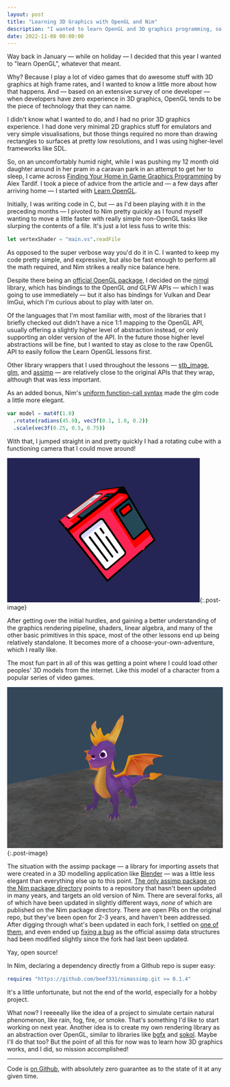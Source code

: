 ```yaml
---
layout: post
title: "Learning 3D Graphics with OpenGL and Nim"
description: "I wanted to learn OpenGL and 3D graphics programming, so I spent some of 2022 doing that."
date: 2022-11-08 00:00:00
---
```


Way back in January — while on holiday — I decided that this year I wanted to "learn OpenGL", whatever that meant.

Why? Because I play a lot of video games that do awesome stuff with 3D graphics at high frame rates, and I wanted to know a little more about how that happens. And — based on an extensive survey of one developer — when developers have zero experience in 3D graphics, OpenGL tends to be the piece of technology that they can name.

I didn't know what I wanted to do, and I had no prior 3D graphics experience. I had done very minimal 2D graphics stuff for emulators and very simple visualisations, but those things required no more than drawing rectangles to surfaces at pretty low resolutions, and I was using higher-level frameworks like SDL.

So, on an uncomfortably humid night, while I was pushing my 12 month old daughter around in her pram in a caravan park in an attempt to get her to sleep, I came across [Finding Your Home in Game Graphics Programming](https://alextardif.com/LearningGraphics.html) by Alex Tardif. I took a piece of advice from the article and — a few days after arriving home — I started with [Learn OpenGL](https://learnopengl.com).

Initially, I was writing code in C, but — as I'd been playing with it in the preceding months — I pivoted to Nim pretty quickly as I found myself wanting to move a little faster with really simple non-OpenGL tasks like slurping the contents of a file. It's just a lot less fuss to write this:

```nim
let vertexShader = "main.vs".readFile
```

As opposed to the super verbose way you'd do it in C. I wanted to keep my code pretty simple, and expressive, but also be fast enough to perform all the math required, and Nim strikes a really nice balance here.

Despite there being an [official OpenGL package](https://github.com/nim-lang/opengl), I decided on the [nimgl](https://github.com/nimgl/nimgl) library, which has bindings to the OpenGL _and_ GLFW APIs — which I was going to use immediately — but it also has bindings for Vulkan and Dear ImGui, which I'm curious about to play with later on.

Of the languages that I'm most familiar with, most of the libraries that I briefly checked out didn't have a nice 1:1 mapping to the OpenGL API, usually offering a slightly higher level of abstraction instead, or only supporting an older version of the API. In the future those higher level abstractions will be fine, but I wanted to stay as close to the raw OpenGL API to easily follow the Learn OpenGL lessons first.

Other library wrappers that I used throughout the lessons — [stb\_image](https://github.com/define-private-public/stb_image-Nim), [glm](https://github.com/stavenko/nim-glm), and [assimp](https://github.com/beef331/nimassimp) — are relatively close to the original APIs that they wrap, although that was less important.

As an added bonus, Nim's [uniform function-call syntax](https://en.wikipedia.org/wiki/Uniform_Function_Call_Syntax) made the glm code a little more elegant.

```nim
var model = mat4f(1.0)
  .rotate(radians(45.0), vec3f(0.1, 1.0, 0.2))
  .scale(vec3f(0.25, 0.5, 0.75))
```

With that, I jumped straight in and pretty quickly I had a rotating cube with a functioning camera that I could move around!

![A rotating cube](/assets/3d-rotating-cube.gif){:.post-image}

After getting over the initial hurdles, and gaining a better understanding of the graphics rendering pipeline, shaders, linear algebra, and many of the other basic primitives in this space, most of the other lessons end up being relatively standalone. It becomes more of a choose-your-own-adventure, which I really like.

The most fun part in all of this was getting a point where I could load other peoples' 3D models from the internet. Like this model of a character from a popular series of video games.

![Spyro](/assets/3d-spyro.png){:.post-image}

The situation with the assimp package — a library for importing assets that were created in a 3D modelling application like [Blender](https://www.blender.org) — was a little less elegant than everything else up to this point. [The only assimp package on the Nim package directory](https://nimble.directory/pkg/assimp) points to a repository that hasn't been updated in many years, and targets an old version of Nim. There are several forks, all of which have been updated in slightly different ways, _none_ of which are published on the Nim package directory. There are open PRs on the original repo, but they've been open for 2-3 years, and haven't been addressed. After digging through what's been updated in each fork, I settled on [one of them](https://github.com/beef331/nimassimp), and even ended up [fixing a bug](https://github.com/beef331/nimassimp/pull/1) as the official assimp data structures had been modified slightly since the fork had last been updated.

Yay, open source!

In Nim, declaring a dependency directly from a Github repo is super easy:

```nim
requires "https://github.com/beef331/nimassimp.git >= 0.1.4"
```

It's a little unfortunate, but not the end of the world, especially for a hobby project.

What now? I reeeeally like the idea of a project to simulate certain natural phenomenon, like rain, fog, fire, or smoke. That's something I'd like to start working on next year. Another idea is to create my own rendering library as an abstraction over OpenGL, similar to libraries like [bgfx](https://github.com/bkaradzic/bgfx) and [sokol](https://github.com/floooh/sokol). Maybe I'll do that too? But the point of all this for now was to learn how 3D graphics works, and I did, so mission accomplished!

---

Code is [on Github](https://github.com/ltriant/render3d), with absolutely zero guarantee as to the state of it at any given time.
